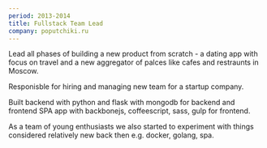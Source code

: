 ```yaml
---
period: 2013-2014
title: Fullstack Team Lead
company: poputchiki.ru
---
```


Lead all phases of building a new product from scratch - a dating app with focus on travel and a new aggregator of palces like cafes and restraunts in Moscow.

Responisble for hiring and managing new team for a startup company.

Built backend with python and flask with mongodb for backend and frontend SPA app with backbonejs, coffeescript, sass, gulp for frontend.

As a team of young enthusiasts we also started to experiment with things considered relatively new back then e.g. docker, golang, spa.
